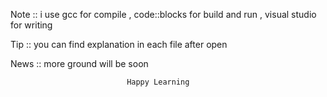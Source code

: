 Note :: i use gcc for compile , code::blocks for build and run , visual studio for writing

Tip :: you can find explanation in each file after open

News :: more ground will be soon

                              Happy Learning
